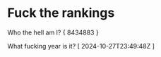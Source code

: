 # Fuck the rankings

Who the hell am I?
{ 8434883 }

What fucking year is it?
[ 2024-10-27T23:49:48Z ]
